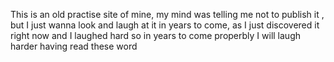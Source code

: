 This is an old practise site of mine, my mind was telling me not to publish it ,
but I just wanna look and laugh at it in years to come, as I just discovered it right now and I laughed hard
so in years to come properbly I will laugh harder having read these word
